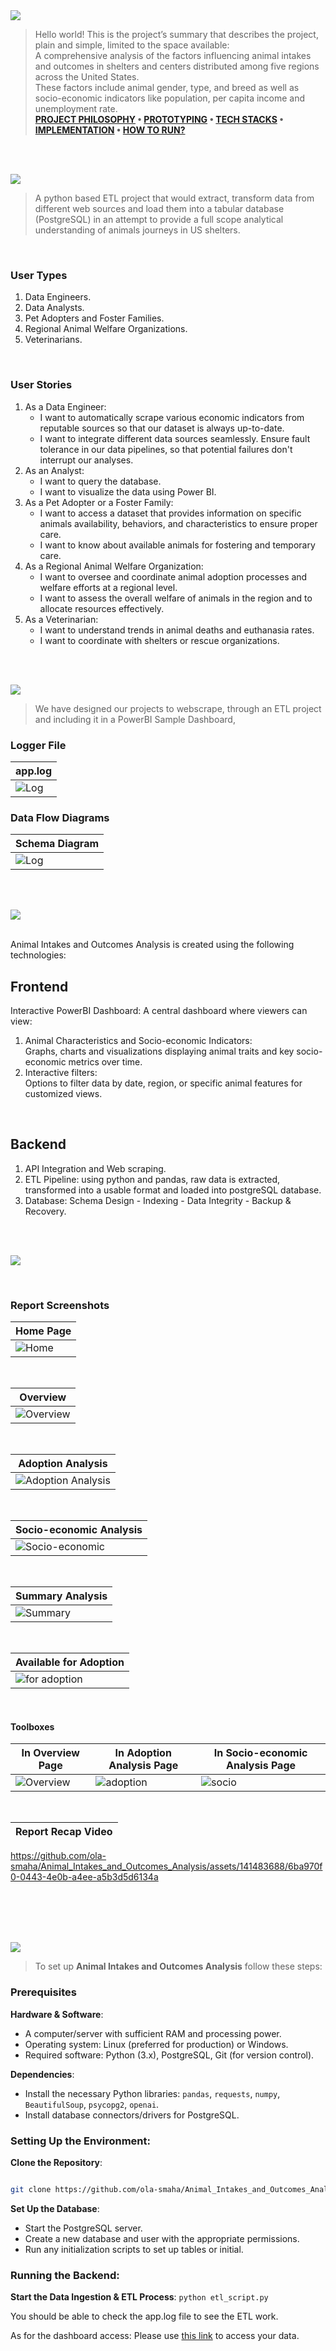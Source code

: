 
<img  src="./readme/title1.svg"/>

<div>

> Hello world! This is the project’s summary that describes the project, plain and simple, limited to the space available: <br>
> A comprehensive analysis of the factors influencing animal intakes and outcomes in shelters and centers distributed among five regions across the United States.<br>These factors include animal gender, type, and breed as well as socio-economic indicators like population, per capita income and unemployment rate.<br>
**[PROJECT PHILOSOPHY](#project-philosophy) • [PROTOTYPING](#prototyping) • [TECH STACKS](#stacks) • [IMPLEMENTATION](#demo) • [HOW TO RUN?](#run)**

</div> 
  

<br><br>

<!-- project philosophy -->

<a  name="philosophy" ></a>
<img  src="./readme/title2.svg" id="project-philosophy"/>

> A python based ETL project that would extract, transform data from different web sources and load them into a tabular database (PostgreSQL) in an attempt to provide a full scope analytical understanding of animals journeys in US shelters. 

<br>

  

### User Types

 

1. Data Engineers.
2. Data Analysts.
3. Pet Adopters and Foster Families.
4. Regional Animal Welfare Organizations.
5. Veterinarians.
  

<br>

  

### User Stories

  
1. As a Data Engineer:<br>
	- I want to automatically scrape various economic indicators from reputable sources so that our dataset is always up-to-date.<br>
	- I want to integrate different data sources seamlessly.
	Ensure fault tolerance in our data pipelines, so that potential failures don't interrupt our analyses.
2. As an Analyst:<br>
	- I want to query the database.<br>
	- I want to visualize the data using Power BI.
3. As a Pet Adopter or a Foster Family:<br>
	- I want to access a dataset that provides information on specific animals availability, behaviors, and characteristics to ensure proper care.<br>
	- I want to know about available animals for fostering and temporary care.
4. As a Regional Animal Welfare Organization:<br>
	- I want to oversee and coordinate animal adoption processes and welfare efforts at a regional level.<br>
	- I want to assess the overall welfare of animals in the region and to allocate resources effectively.
5. As a Veterinarian:<br>
	- I want to understand trends in animal deaths and euthanasia rates.<br>
	- I want to coordinate with shelters or rescue organizations.


<br><br>

<!-- Prototyping -->
<img  src="./readme/title3.svg"  id="prototyping"/>

> We have designed our projects to webscrape, through an ETL project and including it in a PowerBI Sample Dashboard, 


### Logger File

  
| app.log |
| -----------------|
|![Log](./readme/log_preview.png) |


### Data Flow Diagrams

  
| Schema Diagram |
| ---------------|
|![Log](./readme/diagram_schema.png) |
 

  
<br><br>


<!-- Tech stacks -->

<a  name="stacks"></a>
<img  src="./readme/title5.svg" id="stacks" />

<br>
Animal Intakes and Outcomes Analysis is created using the following technologies:

## Frontend

Interactive PowerBI Dashboard:
A central dashboard where viewers can view:

1. Animal Characteristics and Socio-economic Indicators:<br> Graphs, charts and visualizations displaying animal traits and key socio-economic metrics over time.
2. Interactive filters:<br> Options to filter data by date, region, or specific animal features for customized views.


  

<br>

  

## Backend

1. API Integration and Web scraping.
2. ETL Pipeline: using python and pandas, raw data is extracted, transformed into a usable format and loaded into postgreSQL database.
3. Database: Schema Design - Indexing - Data Integrity - Backup & Recovery. 



  
<br>

<br>

  

<!-- Implementation -->

<a  name="Demo"  ></a>
<img  src="./readme/title4.svg" id="#demo"/>


  

<br>

  


### Report Screenshots

| Home Page |
| ----------|
|![Home](./readme/powerbi_report/gifs/home.gif) |
 

<br>

| Overview |
| ----------|
|![Overview](./readme/powerbi_report/gifs/overview.gif) | 


 <br> 
  
| Adoption Analysis |
| ----------|
|![Adoption Analysis](./readme/powerbi_report/gifs/adoption.gif) | 


  
<br>

| Socio-economic Analysis |
| ------------------------|
|![Socio-economic](./readme/powerbi_report/gifs/socio-economic.gif) | 


<br> 
  

| Summary Analysis |
| -----------------|
|![Summary](./readme/powerbi_report/pics/summary_analysis.png) | 


<br> 
  
| Available for Adoption |
| -----------------------|
|![for adoption](./readme/powerbi_report/pics/available_for_adoption.png) | 



<br>

#### Toolboxes

| In Overview Page | In Adoption Analysis Page | In Socio-economic Analysis Page |
| ---------| ---------| ---------|
|![Overview](./readme/powerbi_report/pics/overview_toolbox.png) |![adoption](./readme/powerbi_report/pics/intake_toolbox.png)|![socio](./readme/powerbi_report/pics/outcome_toolbox.png)|

<br>

| Report Recap Video|
| ---------------|

https://github.com/ola-smaha/Animal_Intakes_and_Outcomes_Analysis/assets/141483688/6ba970f0-0443-4e0b-a4ee-a5b3d5d6134a


<br><br>
<br><br>


<!-- How to run -->

<a  name="run"  ></a>
<img  src="./readme/title6.svg" id="run"/>
  

> To set up **Animal Intakes and Outcomes Analysis** follow these steps:

### Prerequisites


**Hardware & Software**:

-   A computer/server with sufficient RAM and processing power.
-   Operating system: Linux (preferred for production) or Windows.
-   Required software: Python (3.x), PostgreSQL, Git (for version control).
  
  

**Dependencies**:

-   Install the necessary Python libraries: `pandas`, `requests`, `numpy`, `BeautifulSoup`, `psycopg2`, `openai`.
-   Install database connectors/drivers for PostgreSQL.
  

### **Setting Up the Environment**:

**Clone the Repository**:


```sh

git clone https://github.com/ola-smaha/Animal_Intakes_and_Outcomes_Analysis.git

```

  
**Set Up the Database**:

-   Start the PostgreSQL server.
-   Create a new database and user with the appropriate permissions.
-   Run any initialization scripts to set up tables or initial.

### **Running the Backend**:

**Start the Data Ingestion & ETL Process**:
`python etl_script.py`

You should be able to check the app.log file to see the ETL work.

As for the dashboard access: Please use [this link](https://app.powerbi.com/view?r=eyJrIjoiNzg5OTZjNWUtNGY1OS00MTFjLTliZjEtM2Q4OWFmYzk0ZTQwIiwidCI6IjJhZDk2OTM0LTQzZTUtNDFjMi05NzYxLWYzMzVmZTIxNGNjMyIsImMiOjl9) to access your data.
